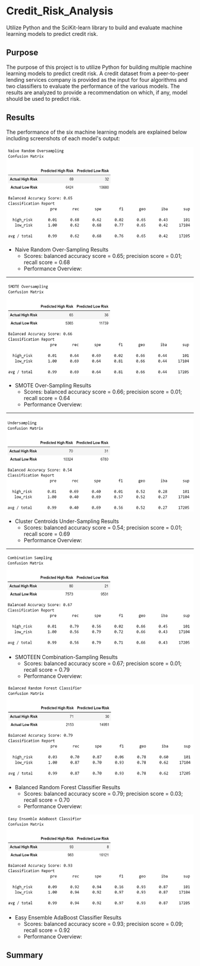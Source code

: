 # Credit_Risk_Analysis

Utilize Python and the SciKit-learn library to build and evaluate machine learning models to predict credit risk.

## Purpose

The purpose of this project is to utilize Python for building multiple machine learning models to predict credit risk.  A credit dataset from a peer-to-peer lending services company is provided as the input for four algorithms and two classifiers to evaluate the performance of the various models.  The results are analyzed to provide a recommendation on which, if any, model should be used to predict risk. 


## Results

The performance of the six machine learning models are explained below including screenshots of each model's output:

<img src="https://github.com/dschul01/Credit_Risk_Analysis/blob/main/Images/Naive_Random_Oversampling.png" width="600" height="250">

* Naive Random Over-Sampling Results
	- Scores: balanced accuracy score = 0.65; precision score = 0.01; recall score = 0.68
	- Performance Overview:

---------------------------------------------------------------------------------------------------------------------------------
	 
<img src="https://github.com/dschul01/Credit_Risk_Analysis/blob/main/Images/SMOTE_Oversampling.png" width="600" height="250">

* SMOTE Over-Sampling Results
	- Scores: balanced accuracy score = 0.66; precision score = 0.01; recall score = 0.64
	- Performance Overview:

---------------------------------------------------------------------------------------------------------------------------------

<img src="https://github.com/dschul01/Credit_Risk_Analysis/blob/main/Images/Undersampling.png" width="600" height="250">

* Cluster Centroids Under-Sampling Results
	- Scores: balanced accuracy score = 0.54; precision score = 0.01; recall score = 0.69 
	- Performance Overview:

---------------------------------------------------------------------------------------------------------------------------------

<img src="https://github.com/dschul01/Credit_Risk_Analysis/blob/main/Images/Combination_Sampling.png" width="600" height="250">

* SMOTEEN Combination-Sampling Results
	- Scores: balanced accuracy score = 0.67; precision score = 0.01; recall score = 0.79
	- Performance Overview:

<img src="https://github.com/dschul01/Credit_Risk_Analysis/blob/main/Images/Balanced_Random_Forest_Classifier.png" width="600" height="250">

* Balanced Random Forest Classifier Results
	- Scores: balanced accuracy score = 0.79; precision score = 0.03; recall score = 0.70
	- Performance Overview:

<img src="https://github.com/dschul01/Credit_Risk_Analysis/blob/main/Images/Easy_Ensemble_AdaBoost_Classifier.png" width="600" height="250">

* Easy Ensemble AdaBoost Classifier Results
	- Scores: balanced accuracy score = 0.93; precision score = 0.09; recall score = 0.92
	- Performance Overview:


## Summary

